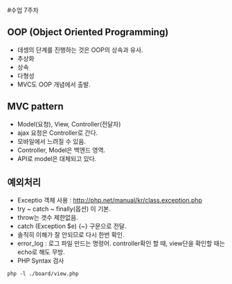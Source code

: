 #수업 7주차

## OOP (Object Oriented Programming)
* 데셍의 단계를 진행하는 것은 OOP의 상속과 유사.
* 추상화
* 상속 
* 다형성 
* MVC도 OOP 개념에서 출발.

## MVC pattern
* Model(요청), View, Controller(전달자) 
* ajax 요청은 Controller로 간다.
* 모바일에서 느려질 수 있음.
* Controller, Model은 백엔드 영역.
* API로 model은 대체되고 있다.

## 예외처리 
* Exceptio 객체 사용 : http://php.net/manual/kr/class.exception.php 
* try ~ catch ~ finally(옵션) 이 기본.
* throw는 갯수 제한없음.
* catch (Exception $e) {~} 구문으로 전달.
* 솔직히 이해가 잘 안되므로 다시 한번 확인.
* error_log : 로그 파일 만드는 명령어. controller확인 할 때, view단을 확인할 때는 echo로 해도 무방.
* PHP Syntax 검사 
~~~
php -l ./board/view.php
~~~
